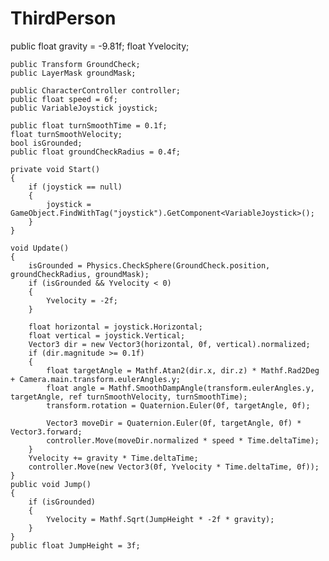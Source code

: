 # ThirdPerson
public float gravity = -9.81f;
    float Yvelocity;

    public Transform GroundCheck;
    public LayerMask groundMask;

    public CharacterController controller;
    public float speed = 6f;
    public VariableJoystick joystick;

    public float turnSmoothTime = 0.1f;
    float turnSmoothVelocity;
    bool isGrounded;
    public float groundCheckRadius = 0.4f;

    private void Start()
    {
        if (joystick == null)
        {
            joystick = GameObject.FindWithTag("joystick").GetComponent<VariableJoystick>();
        }
    }

    void Update()
    {
        isGrounded = Physics.CheckSphere(GroundCheck.position, groundCheckRadius, groundMask);
        if (isGrounded && Yvelocity < 0)
        {
            Yvelocity = -2f;
        }

        float horizontal = joystick.Horizontal;
        float vertical = joystick.Vertical;
        Vector3 dir = new Vector3(horizontal, 0f, vertical).normalized;
        if (dir.magnitude >= 0.1f)
        {
            float targetAngle = Mathf.Atan2(dir.x, dir.z) * Mathf.Rad2Deg + Camera.main.transform.eulerAngles.y;
            float angle = Mathf.SmoothDampAngle(transform.eulerAngles.y, targetAngle, ref turnSmoothVelocity, turnSmoothTime);
            transform.rotation = Quaternion.Euler(0f, targetAngle, 0f);

            Vector3 moveDir = Quaternion.Euler(0f, targetAngle, 0f) * Vector3.forward;
            controller.Move(moveDir.normalized * speed * Time.deltaTime);
        }
        Yvelocity += gravity * Time.deltaTime;
        controller.Move(new Vector3(0f, Yvelocity * Time.deltaTime, 0f));
    }
    public void Jump()
    {
        if (isGrounded)
        {
            Yvelocity = Mathf.Sqrt(JumpHeight * -2f * gravity);
        }
    }
    public float JumpHeight = 3f;
